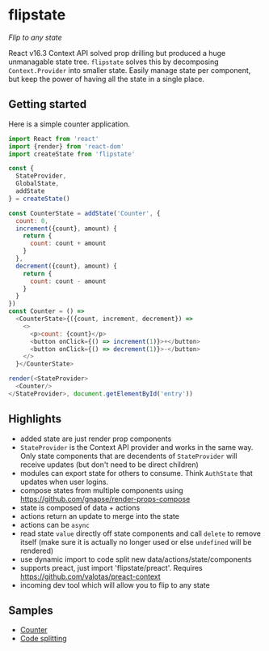 # flipstate

*Flip to any state*

React v16.3 Context API solved prop drilling but produced a huge unmanagable state tree. `flipstate` solves this by decomposing `Context.Provider` into smaller state. Easily manage state per component, but keep the power of having all the state in a single place.

Getting started
---------------
Here is a simple counter application.
```js
import React from 'react'
import {render} from 'react-dom'
import createState from 'flipstate'

const {
  StateProvider,
  GlobalState,
  addState
} = createState()

const CounterState = addState('Counter', {
  count: 0,
  increment({count}, amount) {
    return {
      count: count + amount
    }
  },
  decrement({count}, amount) {
    return {
      count: count - amount
    }
  }
})
const Counter = () =>
  <CounterState>{({count, increment, decrement}) =>
    <>
      <p>count: {count}</p>
      <button onClick={() => increment(1)}>+</button>
      <button onClick={() => decrement(1)}>-</button>
    </>
  }</CounterState>

render(<StateProvider>
  <Counter/>
</StateProvider>, document.getElementById('entry'))
```

Highlights
----------
 * added state are just render prop components
 * `StateProvider` is the Context API provider and works in the same way. Only state components that are decendents of `StateProvider` will receive updates (but don't need to be direct children)
 * modules can export state for others to consume. Think `AuthState` that updates when user logins.
 * compose states from multiple components using https://github.com/gnapse/render-props-compose
 * state is composed of data + actions
 * actions return an update to merge into the state
 * actions can be `async`
 * read state `value` directly off state components and call `delete` to remove itself (make sure it is actually no longer used or else `undefined` will be rendered)
 * use dynamic import to code split new data/actions/state/components
 * supports preact, just import 'flipstate/preact'. Requires https://github.com/valotas/preact-context
 * incoming dev tool which will allow you to flip to any state

Samples
-------
 * [Counter](https://codesandbox.io/s/rro76qy63m)
 * [Code splitting](https://codesandbox.io/s/pwk9kwl2nm)
